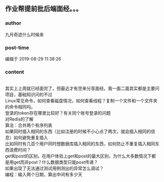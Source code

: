 ## 作业帮提前批后端面经。。。
### author 
九月奇迹什么时候来
### post-time 

编辑于  2019-08-29 11:38:26
### content 
<div class="post-topic-des nc-post-content">
 <div>
  <br/>
 </div>
 <div>
  其实上上周就已经面完了，但最近才有空来分享面经。我一面二面其实都是主要问项目，基础知识问的不过
 </div>
 <div>
 </div>
 <div>
  Linux常见命令，如何查看磁盘情况，如何查看线程？复制一个文件和一个文件夹的命令相同吗。
 </div>
 <div>
  登录的token存在哪里比较好？有关同个账号登录的问题
 </div>
 <div>
  对Redis的了解
 </div>
 <div>
  算法：合并两个有序列表
 </div>
 <div>
  如果同时插入相同的东西（比如注册的时候不小心点了两次，就会插入相同的信息）如何避免重复插入
 </div>
 <div>
  比如同时有几百个用户同时想数据库插入相同的东西，如何防止不重复插入相同东西浪费时间？
 </div>
 <div>
  get和post的区别。在用户体验上get和post的最大区别，为什么大多数情况下都是用get而非post？什么数据类型只能post传递？
 </div>
 <div>
  如果出现了无法通过测试用例测出的异常怎么调试？
 </div>
 <div>
  编程：输入两个日期，算出中间有多少天
 </div>
</div>

